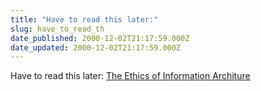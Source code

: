 ```yaml
---
title: "Have to read this later:"
slug: have_to_read_th
date_published: 2000-12-02T21:17:59.000Z
date_updated: 2000-12-02T21:17:59.000Z
---
```


Have to read this later: [The Ethics of Information Architure](http://argus-acia.com/strange_connections/strange008.html)
